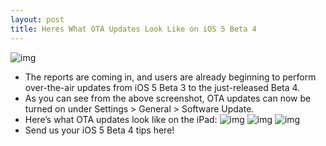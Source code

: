 ```yaml
---
layout: post
title: Heres What OTA Updates Look Like on iOS 5 Beta 4
---
```

![img](http://media.idownloadblog.com/wp-content/uploads/2011/07/iOS-5-Beta-4-OTA-Updates.png)
* The reports are coming in, and users are already beginning to perform over-the-air updates from iOS 5 Beta 3 to the just-released Beta 4.
* As you can see from the above screenshot, OTA updates can now be turned on under Settings > General > Software Update.
* Here’s what OTA updates look like on the iPad:
![img](http://media.idownloadblog.com/wp-content/uploads/2011/07/iOS-5-Beta-4-OTA-Updates-iPad-1.png)
![img](http://media.idownloadblog.com/wp-content/uploads/2011/07/iOS-5-Beta-4-OTA-Updates-iPad-2.png)
![img](http://media.idownloadblog.com/wp-content/uploads/2011/07/iOS-5-Beta-4-iPad-3.png)
* Send us your iOS 5 Beta 4 tips here!

